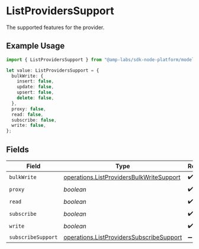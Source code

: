 # ListProvidersSupport

The supported features for the provider.

## Example Usage

```typescript
import { ListProvidersSupport } from "@amp-labs/sdk-node-platform/models/operations";

let value: ListProvidersSupport = {
  bulkWrite: {
    insert: false,
    update: false,
    upsert: false,
    delete: false,
  },
  proxy: false,
  read: false,
  subscribe: false,
  write: false,
};
```

## Fields

| Field                                                                                                | Type                                                                                                 | Required                                                                                             | Description                                                                                          |
| ---------------------------------------------------------------------------------------------------- | ---------------------------------------------------------------------------------------------------- | ---------------------------------------------------------------------------------------------------- | ---------------------------------------------------------------------------------------------------- |
| `bulkWrite`                                                                                          | [operations.ListProvidersBulkWriteSupport](../../models/operations/listprovidersbulkwritesupport.md) | :heavy_check_mark:                                                                                   | N/A                                                                                                  |
| `proxy`                                                                                              | *boolean*                                                                                            | :heavy_check_mark:                                                                                   | N/A                                                                                                  |
| `read`                                                                                               | *boolean*                                                                                            | :heavy_check_mark:                                                                                   | N/A                                                                                                  |
| `subscribe`                                                                                          | *boolean*                                                                                            | :heavy_check_mark:                                                                                   | N/A                                                                                                  |
| `write`                                                                                              | *boolean*                                                                                            | :heavy_check_mark:                                                                                   | N/A                                                                                                  |
| `subscribeSupport`                                                                                   | [operations.ListProvidersSubscribeSupport](../../models/operations/listproviderssubscribesupport.md) | :heavy_minus_sign:                                                                                   | N/A                                                                                                  |